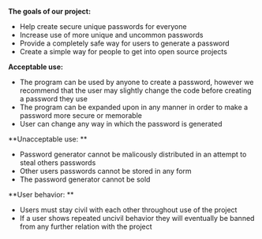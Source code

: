 **The goals of our project:**
- Help create secure unique passwords for everyone
- Increase use of more unique and uncommon passwords
- Provide a completely safe way for users to generate a password
- Create a simple way for people to get into open source projects

**Acceptable use:**
- The program can be used by anyone to create a password, however we recommend that the user may slightly change the code before creating a password they use
- The program can be expanded upon in any manner in order to make a password more secure or memorable
- User can change any way in which the password is generated

**Unacceptable use: **
- Password generator cannot be malicously distributed in an attempt to steal others passwords
- Other users passwords cannot be stored in any form
- The password generator cannot be sold

**User behavior: **
- Users must stay civil with each other throughout use of the project
- If a user shows repeated uncivil behavior they will eventually be banned from any further relation with the project